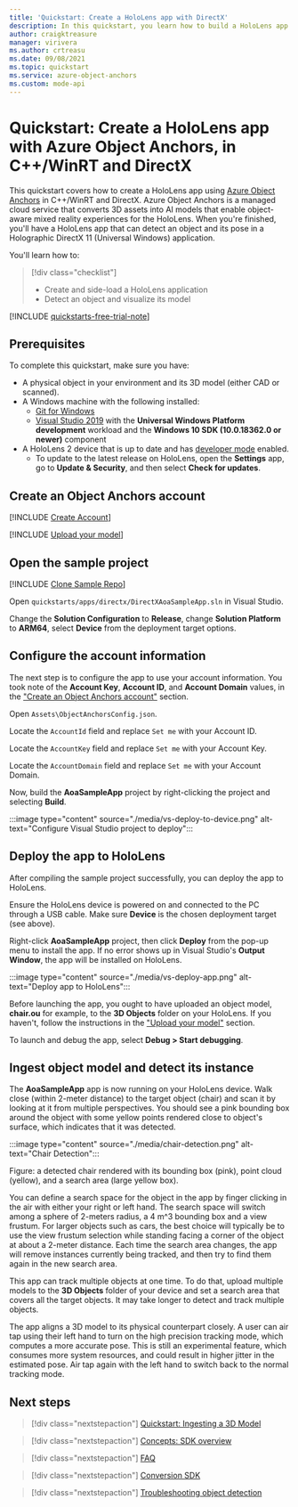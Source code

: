 ```yaml
---
title: 'Quickstart: Create a HoloLens app with DirectX'
description: In this quickstart, you learn how to build a HoloLens app using Object Anchors.
author: craigktreasure
manager: virivera
ms.author: crtreasu
ms.date: 09/08/2021
ms.topic: quickstart
ms.service: azure-object-anchors
ms.custom: mode-api
---
```

# Quickstart: Create a HoloLens app with Azure Object Anchors, in C++/WinRT and DirectX

This quickstart covers how to create a HoloLens app using [Azure Object Anchors](../overview.md) in C++/WinRT and
DirectX. Azure Object Anchors is a managed cloud service that converts 3D assets into AI models that enable
object-aware mixed reality experiences for the HoloLens. When you're finished, you'll have a HoloLens app that can detect
an object and its pose in a Holographic DirectX 11 (Universal Windows) application.

You'll learn how to:

> [!div class="checklist"]
> * Create and side-load a HoloLens application
> * Detect an object and visualize its model

[!INCLUDE [quickstarts-free-trial-note](../../../includes/quickstarts-free-trial-note.md)]

## Prerequisites

To complete this quickstart, make sure you have:

* A physical object in your environment and its 3D model (either CAD or scanned).
* A Windows machine with the following installed:
  * <a href="https://git-scm.com" target="_blank">Git for Windows</a>
  * <a href="https://www.visualstudio.com/downloads/" target="_blank">Visual Studio 2019</a> with the **Universal Windows Platform development** workload and the **Windows 10 SDK (10.0.18362.0 or newer)** component
* A HoloLens 2 device that is up to date and has [developer mode](/windows/mixed-reality/using-visual-studio#enabling-developer-mode) enabled.
  * To update to the latest release on HoloLens, open the **Settings** app, go to **Update & Security**, and then select **Check for updates**.

## Create an Object Anchors account

[!INCLUDE [Create Account](../../../includes/object-anchors-get-started-create-account.md)]

[!INCLUDE [Upload your model](../../../includes/object-anchors-quickstart-unity-upload-model.md)]

## Open the sample project

[!INCLUDE [Clone Sample Repo](../../../includes/object-anchors-clone-sample-repository.md)]

Open `quickstarts/apps/directx/DirectXAoaSampleApp.sln` in Visual Studio.

Change the **Solution Configuration** to **Release**, change **Solution Platform** to **ARM64**, select **Device** from the deployment target options.

## Configure the account information

The next step is to configure the app to use your account information. You took note of the **Account Key**, **Account ID**, and **Account Domain** values, in the ["Create an Object Anchors account"](#create-an-object-anchors-account) section.

Open `Assets\ObjectAnchorsConfig.json`.

Locate the `AccountId` field and replace `Set me` with your Account ID.

Locate the `AccountKey` field and replace `Set me` with your Account Key.

Locate the `AccountDomain` field and replace `Set me` with your Account Domain.

Now, build the **AoaSampleApp** project by right-clicking the project and selecting **Build**.

:::image type="content" source="./media/vs-deploy-to-device.png" alt-text="Configure Visual Studio project to deploy":::

## Deploy the app to HoloLens

After compiling the sample project successfully, you can deploy the app to HoloLens.

Ensure the HoloLens device is powered on and connected to the PC through a USB cable. Make sure **Device** is the chosen deployment target (see above).

Right-click **AoaSampleApp** project, then click **Deploy** from the pop-up menu to install the app. If no error shows up in Visual Studio's **Output Window**, the app will be installed on HoloLens.

:::image type="content" source="./media/vs-deploy-app.png" alt-text="Deploy app to HoloLens":::

Before launching the app, you ought to have uploaded an object model, **chair.ou** for example, to the **3D Objects** folder on your HoloLens. If you haven't, follow the instructions in the ["Upload your model"](#upload-your-model) section.

To launch and debug the app, select **Debug > Start debugging**.

## Ingest object model and detect its instance

The **AoaSampleApp** app is now running on your HoloLens device. Walk close (within 2-meter distance) to the target object (chair) and scan it by looking at it from multiple perspectives. You should see a pink bounding box around the object with some yellow points rendered close to object's surface, which indicates that it was detected.

:::image type="content" source="./media/chair-detection.png" alt-text="Chair Detection":::

Figure: a detected chair rendered with its bounding box (pink), point cloud (yellow), and a search area (large yellow box).

You can define a search space for the object in the app by finger clicking in the air with either your right or left hand. The search space will switch among a sphere of 2-meters radius, a 4 m^3 bounding box and a view frustum. For larger objects such as cars, the best choice will typically be to use the view frustum selection while standing facing a corner of the object at about a 2-meter distance.
Each time the search area changes, the app will remove instances currently being tracked, and then try to find them again in the new search area.

This app can track multiple objects at one time. To do that, upload multiple models to the **3D Objects** folder of your device and set a search area that covers all the target objects. It may take longer to detect and track multiple objects.

The app aligns a 3D model to its physical counterpart closely. A user can air tap using their left hand to turn on the high precision tracking mode, which computes a more accurate pose. This is still an experimental feature, which consumes more system resources, and could result in higher jitter in the estimated pose. Air tap again with the left hand to switch back to the normal tracking mode.

## Next steps

> [!div class="nextstepaction"]
> [Quickstart: Ingesting a 3D Model](./get-started-model-conversion.md)

> [!div class="nextstepaction"]
> [Concepts: SDK overview](../concepts/sdk-overview.md)

> [!div class="nextstepaction"]
> [FAQ](../faq.md)

> [!div class="nextstepaction"]
> [Conversion SDK](/dotnet/api/overview/azure/mixedreality.objectanchors.conversion-readme-pre)

> [!div class="nextstepaction"]
> [Troubleshooting object detection](../troubleshoot/object-detection.md)
